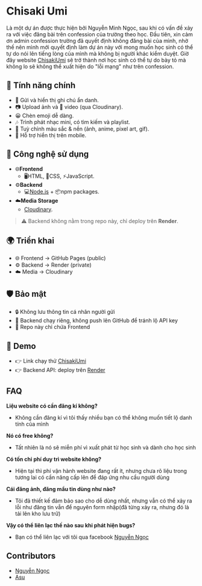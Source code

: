 # Chisaki Umi

Là một dự án được thực hiện bởi Nguyễn Minh Ngọc, sau khi có vấn đề xảy ra với việc đăng bài trên confession của trường theo học. 
  Đầu tiên, xin cảm ơn admin confession trường đã quyết định không đăng bài của mình, nhờ thế nên mình mới quyết định làm dự án này với mong muốn học sinh có thể tự do nói lên tiếng lòng của mình mà không bị người khác kiểm duyệt. 
  Giờ đây website [ChisakiUmi](https://chisakiumi.github.io) sẽ trở thành nơi học sinh có thể tự do bày tỏ mà không lo sẽ không thể xuất hiện do "lỗi mạng" như trên confession.

## 🎯 Tính năng chính

- 📝 Gửi và hiển thị ghi chú ẩn danh.
- 📷 Upload ảnh và 🎥 video (qua Cloudinary).
- 😀 Chèn emoji dễ dàng.
- 🎶 Trình phát nhạc mini, có tìm kiếm và playlist.
- 🎨 Tuỳ chỉnh màu sắc & nền (ảnh, anime, pixel art, gif).
- 📱 Hỗ trợ hiển thị trên mobile.
          
## 🚀 Công nghệ sử dụng

- 🌐**Frontend**  
  - 🖥️HTML, 🎨CSS, ⚡JavaScript. 
- ⚙️**Backend**  
  - 💻[Node.js](https://nodejs.org/fr) + 📦npm packages.
- ☁️**Media Storage**  
  - [Cloudinary](https://cloudinary.com/).
> ⚠️ Backend không nằm trong repo này, chỉ deploy trên **Render**. 

## 🌍 Triển khai

- 🌐 Frontend → GitHub Pages (public)
- ⚙️ Backend → Render (private)
- ☁️ Media → Cloudinary

## 🛡️ Bảo mật

- 🔒 Không lưu thông tin cá nhân người gửi
- 🔑 Backend chạy riêng, không push lên GitHub để tránh lộ API key
- 📂 Repo này chỉ chứa Frontend

## 📸 Demo

- 👉 Link chạy thử [ChisakiUmi](https://chisakiumi.github.io)
- 👉 Backend API: deploy trên [Render](https://render.com)
## FAQ

**Liệu website có cần đăng kí không?**
- Không cần đăng kí vì tôi thấy nhiều bạn có thể không muốn tiết lộ danh tính của mình

**Nó có free không?**
- Tất nhiên là nó sẽ miễn phí vì xuất phát từ học sinh và dành cho học sinh

**Có tốn chi phí duy trì website không?**
- Hiện tại thì phí vận hành website đang rất ít, nhưng chưa rõ liệu trong tương lai có cần nâng cấp lên để đáp ứng nhu cầu người dùng

**Cái đăng ảnh, đăng mẩu tin dùng như nào?**
- Tôi đã thiết kế đảm bảo sao cho dễ dùng nhất, nhưng vẫn có thể xảy ra lỗi như đăng tin vẫn để nguyên form nhập(đã từng xảy ra, nhưng đó là tải lên kho lưu trữ)

**Vậy có thể liên lạc thế nào sau khi phát hiện bugs?**
- Bạn có thể liên lạc với tôi qua facebook [Nguyễn Ngọc](https://www.facebook.com/nguyen.ngoc.530544)


## Contributors

 - [Nguyễn Ngọc](https://www.facebook.com/nguyen.ngoc.530544)
 - [Asu](https://www.facebook.com/profile.php?id=61566824960534)
